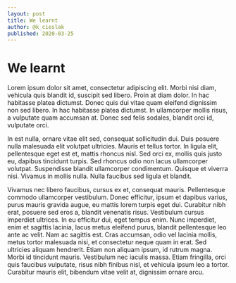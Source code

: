 ```yaml
---
layout: post
title: We learnt
author: @k_cieslak
published: 2020-03-25
---
```

# We learnt

Lorem ipsum dolor sit amet, consectetur adipiscing elit. Morbi nisi diam, vehicula quis blandit id, suscipit sed libero. Proin at diam dolor. In hac habitasse platea dictumst. Donec quis dui vitae quam eleifend dignissim non sed libero. In hac habitasse platea dictumst. In ullamcorper mollis risus, a vulputate quam accumsan at. Donec sed felis sodales, blandit orci id, vulputate orci.

<!--more-->

In est nulla, ornare vitae elit sed, consequat sollicitudin dui. Duis posuere nulla malesuada elit volutpat ultricies. Mauris et tellus tortor. In ligula elit, pellentesque eget est et, mattis rhoncus nisl. Sed orci ex, mollis quis justo eu, dapibus tincidunt turpis. Sed rhoncus odio non lacus ullamcorper volutpat. Suspendisse blandit ullamcorper condimentum. Quisque et viverra nisi. Vivamus in mollis nulla. Nulla faucibus sed ligula et blandit.

Vivamus nec libero faucibus, cursus ex et, consequat mauris. Pellentesque commodo ullamcorper vestibulum. Donec efficitur, ipsum et dapibus varius, purus mauris gravida augue, eu mattis lorem turpis eget dui. Curabitur nibh erat, posuere sed eros a, blandit venenatis risus. Vestibulum cursus imperdiet ultrices. In eu efficitur dui, eget tempus enim. Nunc imperdiet, enim et sagittis lacinia, lacus metus eleifend purus, blandit pellentesque leo ante ac velit. Nam ac sagittis est. Cras accumsan, odio vel lacinia mollis, metus tortor malesuada nisi, et consectetur neque quam in erat. Sed ultricies aliquam hendrerit. Etiam non aliquam ipsum, id rutrum magna. Morbi id tincidunt mauris. Vestibulum nec iaculis massa. Etiam fringilla, orci quis faucibus vulputate, risus nibh finibus nisl, et vehicula ipsum leo a tortor. Curabitur mauris elit, bibendum vitae velit at, dignissim ornare arcu.
